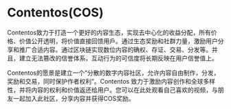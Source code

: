 # 

# Contentos(COS)

Contentos致力于打造一个更好的内容生态，实现去中心化的收益分配，所有价格、价值公开透明，将价值直接回馈用戶。通过生态奖励和社群力量，激励用户分享和推广合适内容。通过区块链实现数位内容的确权、存证、交易、分发等。并且，建立无法篡改的信誉体系，互动行为的可信度将长期反映在用户信誉值上。

Contentos的愿景是建立一个“分散的数字内容社区，允许内容自由制作，分发，奖励和交易，同时保护作者权利”。Contentos 致力于激励内容创作和全球多样性，并将内容的权利和价值返还给用户。您可以在此处观看自己喜欢的视频，与朋友一起加入此社区，分享内容并获得COS奖励。

